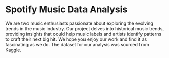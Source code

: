 # Spotify Music Data Analysis

We are two music enthusiasts passionate about exploring the evolving trends in the music industry. Our project delves into historical music trends, providing insights that could help music labels and artists identify patterns to craft their next big hit. We hope you enjoy our work and find it as fascinating as we do. The dataset for our analysis was sourced from Kaggle.
